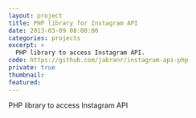```yaml
---
layout: project
title: PHP library for Instagram API
date: 2013-03-09 08:00:00
categories: projects
excerpt: >
  PHP library to access Instagram API.
code: https://github.com/jabranr/instagram-api-php
private: true
thumbnail:
featured:
---
```


PHP library to access Instagram API
